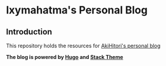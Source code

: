 # lxymahatma's Personal Blog

## Introduction

This repository holds the resources for [AkiHitori's personal blog](https://Sun-Monolog.github.io)

**The blog is powered by [Hugo](https://gohugo.io) and [Stack Theme](https://github.com/CaiJimmy/hugo-theme-stack)**
